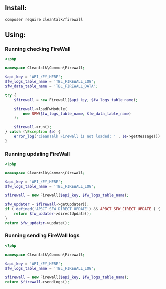 ## Install:

`composer require cleantalk/firewall`

## Using:

### Running checking FireWall

```php
<?php

namespace Cleantalk\Common\Firewall;

$api_key = 'API_KEY_HERE';
$fw_logs_table_name = 'TBL_FIREWALL_LOG';
$fw_data_table_name = 'TBL_FIREWALL_DATA';

try {
    $firewall = new Firewall($api_key, $fw_logs_table_name);

    $firewall->loadFwModule(
        new SFW($fw_logs_table_name, $fw_data_table_name)
    );
    
    $firewall->run();
} catch (\Exception $e) {
    error_log('CleanTalk Firewall is not loaded: ' . $e->getMessage());
}

```

### Running updating FireWall

```php
<?php

namespace Cleantalk\Common\Firewall;

$api_key = 'API_KEY_HERE';
$fw_logs_table_name = 'TBL_FIREWALL_LOG';

$firewall = new Firewall($api_key, $fw_logs_table_name);

$fw_updater = $firewall->getUpdater();
if ( defined('APBCT_SFW_DIRECT_UPDATE') && APBCT_SFW_DIRECT_UPDATE ) {
    return $fw_updater->directUpdate();
}
return $fw_updater->update();

```

### Running sending FireWall logs

```php
<?php

namespace Cleantalk\Common\Firewall;

$api_key = 'API_KEY_HERE';
$fw_logs_table_name = 'TBL_FIREWALL_LOG';

$firewall = new Firewall($api_key, $fw_logs_table_name);
return $firewall->sendLogs();

```